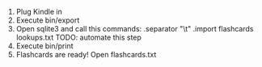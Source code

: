  1. Plug Kindle in
 2. Execute bin/export
 3. Open sqlite3 and call this commands:
    .separator "\t"
    .import flashcards lookups.txt
    TODO: automate this step
 4. Execute bin/print
 5. Flashcards are ready! Open flashcards.txt
